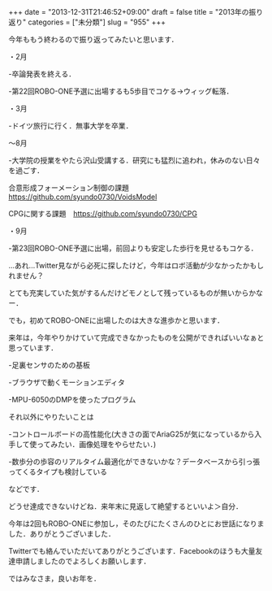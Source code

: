 +++
date = "2013-12-31T21:46:52+09:00"
draft = false
title = "2013年の振り返り"
categories = ["未分類"]
slug = "955"
+++

今年ももう終わるので振り返ってみたいと思います．



・2月

-卒論発表を終える．

-第22回ROBO-ONE予選に出場するも5歩目でコケる→ウィッグ転落．

・3月

-ドイツ旅行に行く．無事大学を卒業．

～8月

-大学院の授業をやたら沢山受講する．研究にも猛烈に追われ，休みのない日々を過ごす．

合意形成フォーメーション制御の課題　<a href="https://github.com/syundo0730/VoidsModel">https://github.com/syundo0730/VoidsModel</a>

CPGに関する課題　<a href="https://github.com/syundo0730/CPG">https://github.com/syundo0730/CPG</a>

・9月

-第23回ROBO-ONE予選に出場，前回よりも安定した歩行を見せるもコケる．



...あれ...Twitter見ながら必死に探したけど，今年はロボ活動が少なかったかもしれません？

とても充実していた気がするんだけどモノとして残っているものが無いからかなー．

でも，初めてROBO-ONEに出場したのは大きな進歩かと思います．



来年は，今年やりかけていて完成できなかったものを公開ができればいいなぁと思っています．

-足裏センサのための基板

-ブラウザで動くモーションエディタ

-MPU-6050のDMPを使ったプログラム



それ以外にやりたいことは

-コントロールボードの高性能化(大きさの面でAriaG25が気になっているから入手して使ってみたい．画像処理をやらせたい．)

-数歩分の歩容のリアルタイム最適化ができないかな？データベースから引っ張ってくるタイプも検討している



などです．

どうせ達成できないけどね．来年末に見返して絶望するといいよ＞自分．





今年は2回もROBO-ONEに参加し，そのたびにたくさんのひとにお世話になりました．ありがとうございました．

Twitterでも絡んでいただいてありがとうございます．Facebookのほうも大量友達申請しましたのでよろしくお願いします．

ではみなさま，良いお年を．

